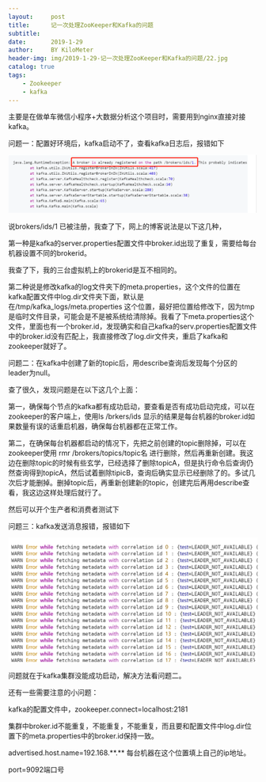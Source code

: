 ```yaml
---
layout:     post
title:      记一次处理ZooKeeper和Kafka的问题
subtitle:   
date:       2019-1-29
author:     BY KiloMeter
header-img: img/2019-1-29-记一次处理ZooKeeper和Kafka的问题/22.jpg
catalog: true
tags:
    - Zookeeper
    - kafka
---
```



主要是在做单车微信小程序+大数据分析这个项目时，需要用到nginx直接对接kafka。

问题一：配置好环境后，kafka启动不了，查看kafka日志后，报错如下

![](/img/2019-1-29-记一次处理ZooKeeper和Kafka的问题/kafka启动brokers已被注册.png)

说brokers/ids/1 已被注册，我查了下，网上的博客说法是以下这几种，

第一种是kafka的server.properties配置文件中broker.id出现了重复，需要给每台机器设置不同的brokerid。

我查了下，我的三台虚拟机上的brokerid是互不相同的。

第二种说是修改kafka的log文件夹下的meta.properties，这个文件的位置在kafka配置文件中log.dir文件夹下面，默认是在/tmp/kafka_logs/meta.properties 这个位置，最好把位置给修改下，因为tmp是临时文件目录，可能会是不是被系统给清除掉。我看了下meta.properties这个文件，里面也有一个broker.id，发现确实和自己kafka的serv.properties配置文件中的broker.id没有匹配上，我直接修改了log.dir文件夹，重启了kafka和zookeeper就好了。





问题二：在kafka中创建了新的topic后，用describe查询后发现每个分区的leader为null。

查了很久，发现问题是在以下这几个上面：

第一，确保每个节点的kafka都有成功启动，要查看是否有成功启动完成，可以在zookeeper的客户端上，使用ls /brkers/ids  显示的结果是每台机器的broker.id如果数量有误的话重启机器，确保每台机器都在正常工作。

第二，在确保每台机器都启动的情况下，先把之前创建的topic删除掉，可以在zookeeper使用 rmr /brokers/topics/topic名 进行删除，然后再重新创建。我这边在删除topic的时候有些玄学，已经选择了删除topicA，但是执行命令后查询仍然查询得到topicA，然后试着删除tipicB，查询后确实显示已经删除了的。多试几次后才能删掉。删掉topic后，再重新创建新的topic，创建完后再用describe查看，我这边这样处理后就行了。

然后可以开个生产者和消费者测试下

问题三：kafka发送消息报错，报错如下

![](/img/2019-1-29-记一次处理ZooKeeper和Kafka的问题/kafka发送消息报错.png)



问题就在于kafka集群没能成功启动，解决方法看问题二。



还有一些需要注意的小问题：

kafka的配置文件中，zookeeper.connect=localhost:2181

集群中broker.id不能重复，不能重复，不能重复，而且要和配置文件中log.dir位置下的meta.properties中的broker.id保持一致。

advertised.host.name=192.168.\*\*.\*\*  每台机器在这个位置填上自己的ip地址。

port=9092端口号